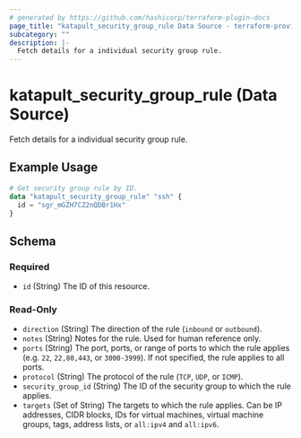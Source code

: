 ```yaml
---
# generated by https://github.com/hashicorp/terraform-plugin-docs
page_title: "katapult_security_group_rule Data Source - terraform-provider-katapult"
subcategory: ""
description: |-
  Fetch details for a individual security group rule.
---
```


# katapult_security_group_rule (Data Source)

Fetch details for a individual security group rule.

## Example Usage

```terraform
# Get security group rule by ID.
data "katapult_security_group_rule" "ssh" {
  id = "sgr_mGZH7CZ2nQDBr1Hx"
}
```

<!-- schema generated by tfplugindocs -->
## Schema

### Required

- `id` (String) The ID of this resource.

### Read-Only

- `direction` (String) The direction of the rule (`inbound` or `outbound`).
- `notes` (String) Notes for the rule. Used for human reference only.
- `ports` (String) The port, ports, or range of ports to which the rule applies (e.g. `22`, `22,80,443`, or `3000-3999`). If not specified, the rule applies to all ports.
- `protocol` (String) The protocol of the rule (`TCP`, `UDP`, or `ICMP`).
- `security_group_id` (String) The ID of the security group to which the rule applies.
- `targets` (Set of String) The targets to which the rule applies. Can be IP addresses, CIDR blocks, IDs for virtual machines, virtual machine groups, tags, address lists, or `all:ipv4` and `all:ipv6`.
